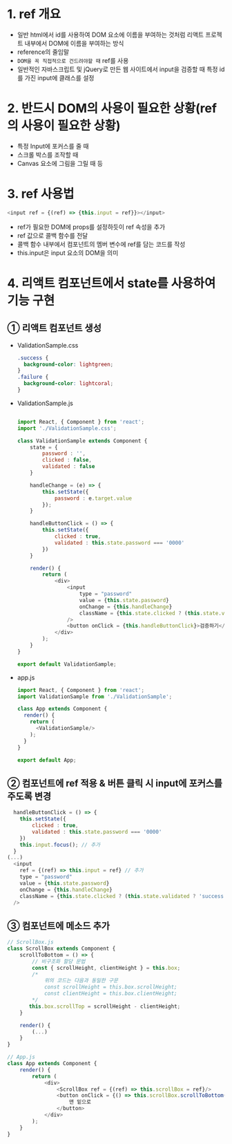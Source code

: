 # 1. ref 개요
- 일반 html에서 id를 사용하여 DOM 요소에 이름을 부여하는 것처럼 리액트 프로젝트 내부에서 DOM에 이름을 부여하는 방식
- reference의 줄임말
- `DOM을 꼭 직접적으로 건드려야할 때` ref를 사용
- 일반적인 자바스크립트 및 jQuery로 만든 웹 사이트에서 input을 검증할 때 특정 id를 가진 input에 클래스를 설정

# 2. 반드시 DOM의 사용이 필요한 상황(ref의 사용이 필요한 상황)
- 특정 Input에 포커스를 줄 때
- 스크롤 박스를 조작할 때
- Canvas 요소에 그림을 그릴 때 등

# 3. ref 사용법
```js
<input ref = {(ref) => {this.input = ref}}></input>
```
- ref가 필요한 DOM에 props를 설정하듯이 ref 속성을 추가
- ref 값으로 콜백 함수를 전달
- 콜백 함수 내부에서 컴포넌트의 멤버 변수에 ref를 담는 코드를 작성
- this.input은 input 요소의 DOM을 의미

# 4. 리액트 컴포넌트에서 state를 사용하여 기능 구현
## ① 리액트 컴포넌트 생성
- ValidationSample.css
  ```css
  .success {
    background-color: lightgreen;
  }
  .failure {
    background-color: lightcoral;
  }
  ```
- ValidationSample.js
  ```js

  import React, { Component } from 'react';
  import './ValidationSample.css';

  class ValidationSample extends Component {
      state = {
          password : '',
          clicked : false,
          validated : false
      }

      handleChange = (e) => {
          this.setState({
              password : e.target.value
          });
      }

      handleButtonClick = () => {
          this.setState({
              clicked : true,
              validated : this.state.password === '0000'
          })
      }

      render() {
          return (
              <div>
                  <input
                      type = "password"
                      value = {this.state.password}
                      onChange = {this.handleChange}
                      className = {this.state.clicked ? (this.state.validated ? 'success' : 'failure') : ''}
                  />
                  <button onClick = {this.handleButtonClick}>검증하기</button>
              </div>
          );
      }
  }

  export default ValidationSample;
  ```
- app.js
  ```js
  import React, { Component } from 'react';
  import ValidationSample from './ValidationSample';

  class App extends Component {
    render() {
      return (
        <ValidationSample/>
      );
    }
  }

  export default App;
  ```
## ② 컴포넌트에 ref 적용 & 버튼 클릭 시 input에 포커스를 주도록 변경
```js
  handleButtonClick = () => {
    this.setState({
        clicked : true,
        validated : this.state.password === '0000'
    })
    this.input.focus(); // 추가
  }
(...)
  <input
    ref = {(ref) => this.input = ref} // 추가
    type = "password"
    value = {this.state.password}
    onChange = {this.handleChange}
    className = {this.state.clicked ? (this.state.validated ? 'success' : 'failure') : ''}
  />
```
## ③ 컴포넌트에 메소드 추가
```js
// ScrollBox.js
class ScrollBox extends Component {
    scrollToBottom = () => {
        // 비구조화 할당 문법
        const { scrollHeight, clientHeight } = this.box;
        /*
            위의 코드는 다음과 동일한 구문
            const scrollHeight = this.box.scrollHeight;
            const clientHeight = this.box.clientHeight;
        */
       this.box.scrollTop = scrollHeight - clientHeight;
    }

    render() {
        (...)
    }
}
```
```js
// App.js
class App extends Component {
    render() {
        return (
            <div>
                <ScrollBox ref = {(ref) => this.scrollBox = ref}/>
                <button onClick = {() => this.scrollBox.scrollToBottom()}>
                    맨 밑으로
                </button>
            </div>
        );
    }
}
```
